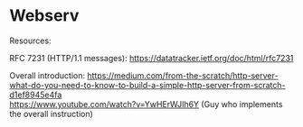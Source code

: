 # Webserv
Resources:

RFC 7231 (HTTP/1.1 messages): https://datatracker.ietf.org/doc/html/rfc7231

Overall introduction: https://medium.com/from-the-scratch/http-server-what-do-you-need-to-know-to-build-a-simple-http-server-from-scratch-d1ef8945e4fa  
https://www.youtube.com/watch?v=YwHErWJIh6Y (Guy who implements the overall instruction)
